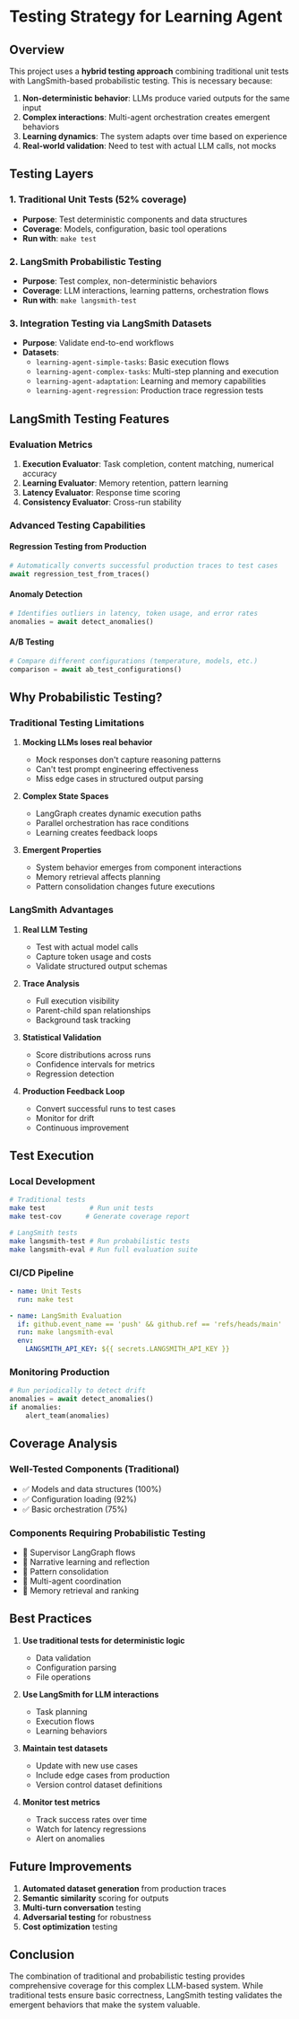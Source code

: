 # Testing Strategy for Learning Agent

## Overview

This project uses a **hybrid testing approach** combining traditional unit tests with LangSmith-based probabilistic testing. This is necessary because:

1. **Non-deterministic behavior**: LLMs produce varied outputs for the same input
2. **Complex interactions**: Multi-agent orchestration creates emergent behaviors
3. **Learning dynamics**: The system adapts over time based on experience
4. **Real-world validation**: Need to test with actual LLM calls, not mocks

## Testing Layers

### 1. Traditional Unit Tests (52% coverage)
- **Purpose**: Test deterministic components and data structures
- **Coverage**: Models, configuration, basic tool operations
- **Run with**: `make test`

### 2. LangSmith Probabilistic Testing
- **Purpose**: Test complex, non-deterministic behaviors
- **Coverage**: LLM interactions, learning patterns, orchestration flows
- **Run with**: `make langsmith-test`

### 3. Integration Testing via LangSmith Datasets
- **Purpose**: Validate end-to-end workflows
- **Datasets**:
  - `learning-agent-simple-tasks`: Basic execution flows
  - `learning-agent-complex-tasks`: Multi-step planning and execution
  - `learning-agent-adaptation`: Learning and memory capabilities
  - `learning-agent-regression`: Production trace regression tests

## LangSmith Testing Features

### Evaluation Metrics
1. **Execution Evaluator**: Task completion, content matching, numerical accuracy
2. **Learning Evaluator**: Memory retention, pattern learning
3. **Latency Evaluator**: Response time scoring
4. **Consistency Evaluator**: Cross-run stability

### Advanced Testing Capabilities

#### Regression Testing from Production
```python
# Automatically converts successful production traces to test cases
await regression_test_from_traces()
```

#### Anomaly Detection
```python
# Identifies outliers in latency, token usage, and error rates
anomalies = await detect_anomalies()
```

#### A/B Testing
```python
# Compare different configurations (temperature, models, etc.)
comparison = await ab_test_configurations()
```

## Why Probabilistic Testing?

### Traditional Testing Limitations

1. **Mocking LLMs loses real behavior**
   - Mock responses don't capture reasoning patterns
   - Can't test prompt engineering effectiveness
   - Miss edge cases in structured output parsing

2. **Complex State Spaces**
   - LangGraph creates dynamic execution paths
   - Parallel orchestration has race conditions
   - Learning creates feedback loops

3. **Emergent Properties**
   - System behavior emerges from component interactions
   - Memory retrieval affects planning
   - Pattern consolidation changes future executions

### LangSmith Advantages

1. **Real LLM Testing**
   - Test with actual model calls
   - Capture token usage and costs
   - Validate structured output schemas

2. **Trace Analysis**
   - Full execution visibility
   - Parent-child span relationships
   - Background task tracking

3. **Statistical Validation**
   - Score distributions across runs
   - Confidence intervals for metrics
   - Regression detection

4. **Production Feedback Loop**
   - Convert successful runs to test cases
   - Monitor for drift
   - Continuous improvement

## Test Execution

### Local Development
```bash
# Traditional tests
make test           # Run unit tests
make test-cov      # Generate coverage report

# LangSmith tests
make langsmith-test # Run probabilistic tests
make langsmith-eval # Run full evaluation suite
```

### CI/CD Pipeline
```yaml
- name: Unit Tests
  run: make test

- name: LangSmith Evaluation
  if: github.event_name == 'push' && github.ref == 'refs/heads/main'
  run: make langsmith-eval
  env:
    LANGSMITH_API_KEY: ${{ secrets.LANGSMITH_API_KEY }}
```

### Monitoring Production
```python
# Run periodically to detect drift
anomalies = await detect_anomalies()
if anomalies:
    alert_team(anomalies)
```

## Coverage Analysis

### Well-Tested Components (Traditional)
- ✅ Models and data structures (100%)
- ✅ Configuration loading (92%)
- ✅ Basic orchestration (75%)

### Components Requiring Probabilistic Testing
- 🔄 Supervisor LangGraph flows
- 🔄 Narrative learning and reflection
- 🔄 Pattern consolidation
- 🔄 Multi-agent coordination
- 🔄 Memory retrieval and ranking

## Best Practices

1. **Use traditional tests for deterministic logic**
   - Data validation
   - Configuration parsing
   - File operations

2. **Use LangSmith for LLM interactions**
   - Task planning
   - Execution flows
   - Learning behaviors

3. **Maintain test datasets**
   - Update with new use cases
   - Include edge cases from production
   - Version control dataset definitions

4. **Monitor test metrics**
   - Track success rates over time
   - Watch for latency regressions
   - Alert on anomalies

## Future Improvements

1. **Automated dataset generation** from production traces
2. **Semantic similarity** scoring for outputs
3. **Multi-turn conversation** testing
4. **Adversarial testing** for robustness
5. **Cost optimization** testing

## Conclusion

The combination of traditional and probabilistic testing provides comprehensive coverage for this complex LLM-based system. While traditional tests ensure basic correctness, LangSmith testing validates the emergent behaviors that make the system valuable.
